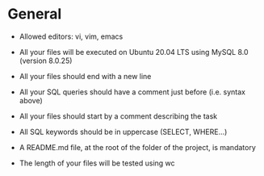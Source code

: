 # General

* Allowed editors: vi, vim, emacs

* All your files will be executed on Ubuntu 20.04 LTS using MySQL 8.0 (version 8.0.25)

* All your files should end with a new line

* All your SQL queries should have a comment just before (i.e. syntax above)

* All your files should start by a comment describing the task

* All SQL keywords should be in uppercase (SELECT, WHERE...)

* A README.md file, at the root of the folder of the project, is mandatory

* The length of your files will be tested using wc
